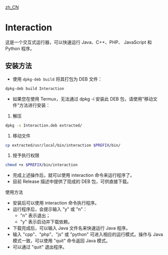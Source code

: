 [zh_CN](./README_ZH.md)
# Interaction

这是一个交互式运行器，可以快速运行 Java、C++、PHP、 JavaScript 和 Python 程序。

## 安装方法

- 使用 `dpkg-deb build` 将其打包为 DEB 文件：
```bash
dpkg-deb build Interaction
```

- 如果您在使用 Termux，无法通过 dpkg -i 安装此 DEB 包，请使用"移动文件"方法进行安装：

1. 解压

```bash
dpkg -x Interaction.deb extracted/
```

1. 移动文件

```bash
cp extracted/usr/local/bin/interaction $PREFIX/bin/
```

1. 授予执行权限

```bash
chmod +x $PREFIX/bin/interaction
```

- 完成上述操作后，就可以使用 interaction 命令来运行程序了。
- 目前 Release 描述中提供了现成的 DEB 包，可供直接下载。

使用方法

- 安装后可以使用 interaction 命令执行程序。
- 运行程序后，会提示输入 "y" 或 "n"：
  - "n" 表示退出；
  - "y" 表示启动并下载依赖。
- 下载完成后，可以输入 Java 文件名来快速运行 Java 程序。
- 输入 "cpp"、"php"、"js" 或 "python" 可进入相应的运行模式。操作与 Java 模式一致，可以使用 "quit" 命令返回 Java 模式。
- 可以通过 "quit" 退出程序。